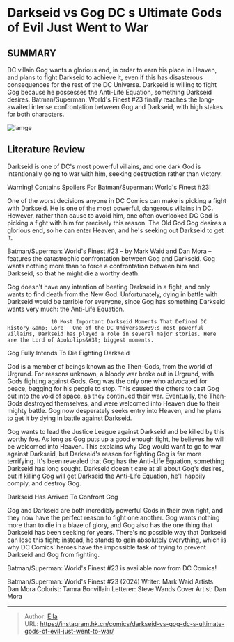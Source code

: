 # Darkseid vs Gog DC s Ultimate Gods of Evil Just Went to War


## SUMMARY 



  DC villain Gog wants a glorious end, in order to earn his place in Heaven, and plans to fight Darkseid to achieve it, even if this has disasterous consequences for the rest of the DC Universe.   Darkseid is willing to fight Gog because he possesses the Anti-Life Equation, something Darkseid desires.   Batman/Superman: World&#39;s Finest #23 finally reaches the long-awaited intense confrontation between Gog and Darkseid, with high stakes for both characters.  

![iamge](https://static1.srcdn.com/wordpress/wp-content/uploads/2023/04/darkseid-cosplay.jpg)

## Literature Review

Darkseid is one of DC&#39;s most powerful villains, and one dark God is intentionally going to war with him, seeking destruction rather than victory.




Warning! Contains Spoilers For Batman/Superman: World&#39;s Finest #23!




One of the worst decisions anyone in DC Comics can make is picking a fight with Darkseid. He is one of the most powerful, dangerous villains in DC. However, rather than cause to avoid him, one often overlooked DC God is picking a fight with him for precisely this reason. The Old God Gog desires a glorious end, so he can enter Heaven, and he&#39;s seeking out Darkseid to get it.

Batman/Superman: World&#39;s Finest #23 – by Mark Waid and Dan Mora – features the catastrophic confrontation between Gog and Darkseid. Gog wants nothing more than to force a confrontation between him and Darkseid, so that he might die a worthy death.

          

Gog doesn&#39;t have any intention of beating Darkseid in a fight, and only wants to find death from the New God. Unfortunately, dying in battle with Darkseid would be terrible for everyone, since Gog has something Darkseid wants very much: the Anti-Life Equation.




                  10 Most Important Darkseid Moments That Defined DC History &amp; Lore   One of the DC Universe&#39;s most powerful villains, Darkseid has played a role in several major stories. Here are the Lord of Apokolips&#39; biggest moments.   


 Gog Fully Intends To Die Fighting Darkseid 


          

God is a member of beings known as the Then-Gods, from the world of Urgrund. For reasons unknown, a bloody war broke out in Urgrund, with Gods fighting against Gods. Gog was the only one who advocated for peace, begging for his people to stop. This caused the others to cast Gog out into the void of space, as they continued their war. Eventually, the Then-Gods destroyed themselves, and were welcomed into Heaven due to their mighty battle. Gog now desperately seeks entry into Heaven, and he plans to get it by dying in battle against Darkseid.




Gog wants to lead the Justice League against Darkseid and be killed by this worthy foe. As long as Gog puts up a good enough fight, he believes he will be welcomed into Heaven. This explains why Gog would want to go to war against Darkseid, but Darkseid&#39;s reason for fighting Gog is far more terrifying. It&#39;s been revealed that Gog has the Anti-Life Equation, something Darkseid has long sought. Darkseid doesn&#39;t care at all about Gog&#39;s desires, but if killing Gog will get Darkseid the Anti-Life Equation, he&#39;ll happily comply, and destroy Gog.



 Darkseid Has Arrived To Confront Gog 


          

Gog and Darkseid are both incredibly powerful Gods in their own right, and they now have the perfect reason to fight one another. Gog wants nothing more than to die in a blaze of glory, and Gog also has the one thing that Darkseid has been seeking for years. There&#39;s no possible way that Darkseid can lose this fight; instead, he stands to gain absolutely everything, which is why DC Comics&#39; heroes have the impossible task of trying to prevent Darkseid and Gog from fighting.




Batman/Superman: World&#39;s Finest #23 is available now from DC Comics!

 Batman/Superman: World&#39;s Finest #23 (2024)                 Writer: Mark Waid   Artists: Dan Mora   Colorist: Tamra Bonvillain   Letterer: Steve Wands   Cover Artist: Dan Mora      




---

> Author: [Ella](https://instagram.hk.cn/)  
> URL: https://instagram.hk.cn/comics/darkseid-vs-gog-dc-s-ultimate-gods-of-evil-just-went-to-war/  

